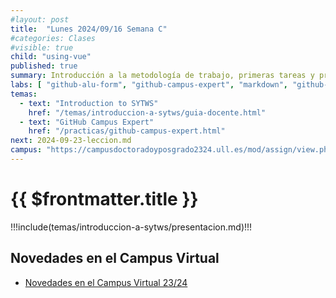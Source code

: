 ```yaml
---
#layout: post
title:  "Lunes 2024/09/16 Semana C"
#categories: Clases
#visible: true
child: "using-vue"
published: true
summary: Introducción a la metodología de trabajo, primeras tareas y prácticas, bibliografía, sistema de evaluación, TFA, etc.
labs: [ "github-alu-form", "github-campus-expert", "markdown", "github-project-board", "ides", "iaas" ]
temas: 
  - text: "Introduction to SYTWS"
    href: "/temas/introduccion-a-sytws/guia-docente.html"
  - text: "GitHub Campus Expert"
    href: "/practicas/github-campus-expert.html"
next: 2024-09-23-leccion.md
campus: "https://campusdoctoradoyposgrado2324.ull.es/mod/assign/view.php?id=4055"
---
```



# {{ $frontmatter.title }}

!!!include(temas/introduccion-a-sytws/presentacion.md)!!!

## Novedades en el Campus Virtual

* [Novedades en el Campus Virtual 23/24](https://www.youtube.com/watch?v=DmFZ24ASxqg&list=PLAqmRmkVzl191aemWS71HTy4MEytWaC-_)


